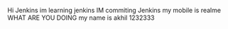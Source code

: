 Hi Jenkins
im learning jenkins
IM commiting Jenkins
my mobile is realme
WHAT ARE YOU DOING
my name is akhil
1232333
